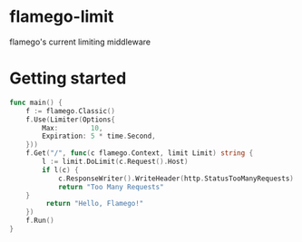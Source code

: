 # flamego-limit
flamego's current limiting middleware
# Getting started
```go
func main() {
	f := flamego.Classic()
	f.Use(Limiter(Options{
        Max:        10,
        Expiration: 5 * time.Second,
	}))
    f.Get("/", func(c flamego.Context, limit Limit) string {
        l := limit.DoLimit(c.Request().Host)
        if l(c) {
            c.ResponseWriter().WriteHeader(http.StatusTooManyRequests)
			return "Too Many Requests"
    }
         return "Hello, Flamego!"
    })
	f.Run()
}
```
